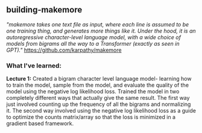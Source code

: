 ## building-makemore
*"makemore takes one text file as input, where each line is assumed to be one training thing, and generates more things like it. Under the hood, it is an autoregressive character-level language model, with a wide choice of models from bigrams all the way to a Transformer (exactly as seen in GPT)."* https://github.com/karpathy/makemore

### What I've learned:

**Lecture 1:** Created a bigram character level language model- learning how to train the model, sample from the model, and evaluate the quality of the model using the negative log likelihood loss. Trained the model in two completely different ways that actually give the same result. The first way just involved counting up the frequency of all the bigrams and normalizing it. The second way involved using the negative log likelihood loss as a guide to optimize the counts matrix/array so that the loss is minimized in a gradient based framework.
